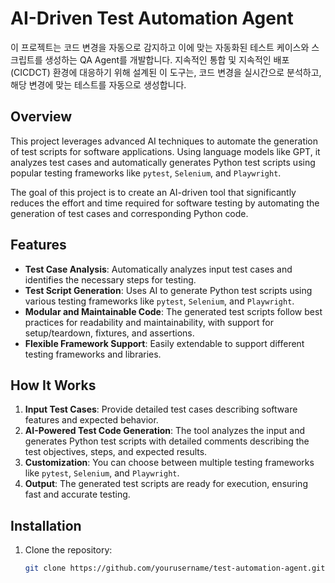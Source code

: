 # AI-Driven Test Automation Agent
이 프로젝트는 코드 변경을 자동으로 감지하고 이에 맞는 자동화된 테스트 케이스와 스크립트를 생성하는 QA Agent를 개발합니다. 지속적인 통합 및 지속적인 배포 (CICDCT) 환경에 대응하기 위해 설계된 이 도구는, 코드 변경을 실시간으로 분석하고, 해당 변경에 맞는 테스트를 자동으로 생성합니다.
## Overview
This project leverages advanced AI techniques to automate the generation of test scripts for software applications. Using language models like GPT, it analyzes test cases and automatically generates Python test scripts using popular testing frameworks like `pytest`, `Selenium`, and `Playwright`.

The goal of this project is to create an AI-driven tool that significantly reduces the effort and time required for software testing by automating the generation of test cases and corresponding Python code.

## Features
- **Test Case Analysis**: Automatically analyzes input test cases and identifies the necessary steps for testing.
- **Test Script Generation**: Uses AI to generate Python test scripts using various testing frameworks like `pytest`, `Selenium`, and `Playwright`.
- **Modular and Maintainable Code**: The generated test scripts follow best practices for readability and maintainability, with support for setup/teardown, fixtures, and assertions.
- **Flexible Framework Support**: Easily extendable to support different testing frameworks and libraries.

## How It Works
1. **Input Test Cases**: Provide detailed test cases describing software features and expected behavior.
2. **AI-Powered Test Code Generation**: The tool analyzes the input and generates Python test scripts with detailed comments describing the test objectives, steps, and expected results.
3. **Customization**: You can choose between multiple testing frameworks like `pytest`, `Selenium`, and `Playwright`.
4. **Output**: The generated test scripts are ready for execution, ensuring fast and accurate testing.

## Installation

1. Clone the repository:
   ```bash
   git clone https://github.com/yourusername/test-automation-agent.git
